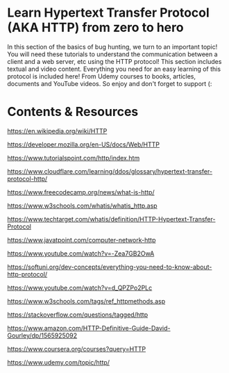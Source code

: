 # Learn Hypertext Transfer Protocol (AKA HTTP) from zero to hero
  In this section of the basics of bug hunting, we turn to an important topic! You will need these tutorials to understand the communication between a client and a web server, etc using the HTTP protocol! This section includes textual and video content.
  Everything you need for an easy learning of this protocol is included here! From Udemy courses to books, articles, documents and YouTube videos. So enjoy and don't forget to support (:
# Contents & Resources
https://en.wikipedia.org/wiki/HTTP

https://developer.mozilla.org/en-US/docs/Web/HTTP

https://www.tutorialspoint.com/http/index.htm

https://www.cloudflare.com/learning/ddos/glossary/hypertext-transfer-protocol-http/

https://www.freecodecamp.org/news/what-is-http/

https://www.w3schools.com/whatis/whatis_http.asp

https://www.techtarget.com/whatis/definition/HTTP-Hypertext-Transfer-Protocol

https://www.javatpoint.com/computer-network-http

https://www.youtube.com/watch?v=-Zea7GB2OwA

https://softuni.org/dev-concepts/everything-you-need-to-know-about-http-protocol/

https://www.youtube.com/watch?v=d_QPZPo2PLc

https://www.w3schools.com/tags/ref_httpmethods.asp

https://stackoverflow.com/questions/tagged/http

https://www.amazon.com/HTTP-Definitive-Guide-David-Gourley/dp/1565925092

https://www.coursera.org/courses?query=HTTP

https://www.udemy.com/topic/http/
